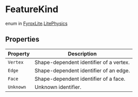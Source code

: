 # FeatureKind
enum in [FyroxLite](../../scripting_api_cs.md).[LitePhysics](../LitePhysics.md)
## Properties
| Property | Description |
|---|---|
| `Vertex` | Shape-dependent identifier of a vertex. |
| `Edge` | Shape-dependent identifier of an edge. |
| `Face` | Shape-dependent identifier of a face. |
| `Unknown` | Unknown identifier. |

